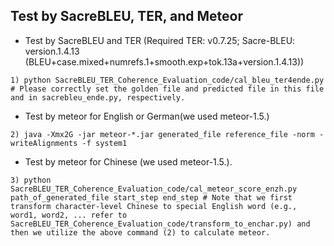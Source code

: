 
## Test by SacreBLEU, TER, and Meteor
+ Test by SacreBLEU and TER (Required TER: v0.7.25; Sacre-BLEU: version.1.4.13 (BLEU+case.mixed+numrefs.1+smooth.exp+tok.13a+version.1.4.13))

```
1) python SacreBLEU_TER_Coherence_Evaluation_code/cal_bleu_ter4ende.py # Please correctly set the golden file and predicted file in this file and in sacrebleu_ende.py, respectively.
```
+ Test by meteor for English or German(we used meteor-1.5.) 

```
2) java -Xmx2G -jar meteor-*.jar generated_file reference_file -norm -writeAlignments -f system1
```
+ Test by meteor for Chinese (we used meteor-1.5.). 

```
3) python SacreBLEU_TER_Coherence_Evaluation_code/cal_meteor_score_enzh.py path_of_generated_file start_step end_step # Note that we first transform character-level Chinese to special English word (e.g., word1, word2, ... refer to SacreBLEU_TER_Coherence_Evaluation_code/transform_to_enchar.py) and then we utilize the above command (2) to calculate meteor.
```
